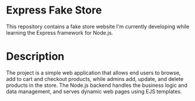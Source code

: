 # Express Fake Store 

This repository contains a fake store website I'm currently developing while learning the Express framework for Node.js.

# Description

The project is a simple web application that allows end users to browse, add to cart and checkout products, while admins add, update, and delete products in the store. The Node.js backend handles the business logic and data management, and serves dynamic web pages using EJS templates.
